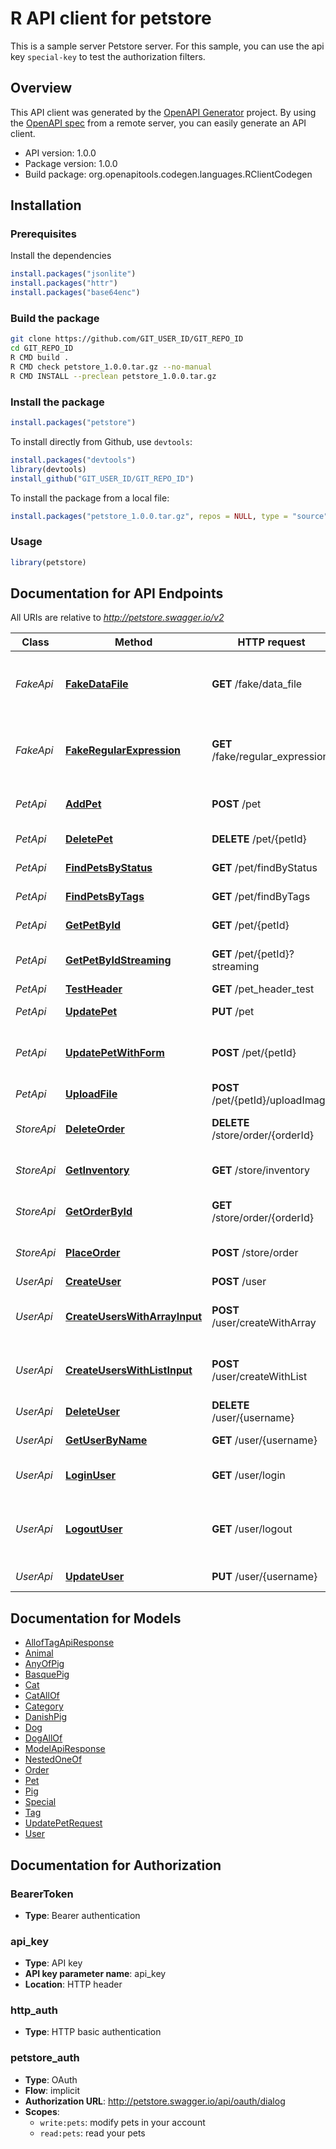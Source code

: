 # R API client for petstore

This is a sample server Petstore server. For this sample, you can use the api key `special-key` to test the authorization filters.

## Overview
This API client was generated by the [OpenAPI Generator](https://openapi-generator.tech) project. By using the [OpenAPI spec](https://openapis.org) from a remote server, you can easily generate an API client.

- API version: 1.0.0
- Package version: 1.0.0
- Build package: org.openapitools.codegen.languages.RClientCodegen

## Installation

### Prerequisites

Install the dependencies

```R
install.packages("jsonlite")
install.packages("httr")
install.packages("base64enc")
```

### Build the package

```sh
git clone https://github.com/GIT_USER_ID/GIT_REPO_ID
cd GIT_REPO_ID
R CMD build .
R CMD check petstore_1.0.0.tar.gz --no-manual
R CMD INSTALL --preclean petstore_1.0.0.tar.gz
```

### Install the package

```R
install.packages("petstore")
```

To install directly from Github, use `devtools`:
```R
install.packages("devtools")
library(devtools)
install_github("GIT_USER_ID/GIT_REPO_ID")
```

To install the package from a local file:
```R
install.packages("petstore_1.0.0.tar.gz", repos = NULL, type = "source")
```

### Usage

```R
library(petstore)
```

## Documentation for API Endpoints

All URIs are relative to *http://petstore.swagger.io/v2*

Class | Method | HTTP request | Description
------------ | ------------- | ------------- | -------------
*FakeApi* | [**FakeDataFile**](docs/FakeApi.md#FakeDataFile) | **GET** /fake/data_file | test data_file to ensure it's escaped correctly
*FakeApi* | [**FakeRegularExpression**](docs/FakeApi.md#FakeRegularExpression) | **GET** /fake/regular_expression | test regular expression to ensure no exception
*PetApi* | [**AddPet**](docs/PetApi.md#AddPet) | **POST** /pet | Add a new pet to the store
*PetApi* | [**DeletePet**](docs/PetApi.md#DeletePet) | **DELETE** /pet/{petId} | Deletes a pet
*PetApi* | [**FindPetsByStatus**](docs/PetApi.md#FindPetsByStatus) | **GET** /pet/findByStatus | Finds Pets by status
*PetApi* | [**FindPetsByTags**](docs/PetApi.md#FindPetsByTags) | **GET** /pet/findByTags | Finds Pets by tags
*PetApi* | [**GetPetById**](docs/PetApi.md#GetPetById) | **GET** /pet/{petId} | Find pet by ID
*PetApi* | [**GetPetByIdStreaming**](docs/PetApi.md#GetPetByIdStreaming) | **GET** /pet/{petId}?streaming | Find pet by ID (streaming)
*PetApi* | [**TestHeader**](docs/PetApi.md#TestHeader) | **GET** /pet_header_test | Header test
*PetApi* | [**UpdatePet**](docs/PetApi.md#UpdatePet) | **PUT** /pet | Update an existing pet
*PetApi* | [**UpdatePetWithForm**](docs/PetApi.md#UpdatePetWithForm) | **POST** /pet/{petId} | Updates a pet in the store with form data
*PetApi* | [**UploadFile**](docs/PetApi.md#UploadFile) | **POST** /pet/{petId}/uploadImage | uploads an image
*StoreApi* | [**DeleteOrder**](docs/StoreApi.md#DeleteOrder) | **DELETE** /store/order/{orderId} | Delete purchase order by ID
*StoreApi* | [**GetInventory**](docs/StoreApi.md#GetInventory) | **GET** /store/inventory | Returns pet inventories by status
*StoreApi* | [**GetOrderById**](docs/StoreApi.md#GetOrderById) | **GET** /store/order/{orderId} | Find purchase order by ID
*StoreApi* | [**PlaceOrder**](docs/StoreApi.md#PlaceOrder) | **POST** /store/order | Place an order for a pet
*UserApi* | [**CreateUser**](docs/UserApi.md#CreateUser) | **POST** /user | Create user
*UserApi* | [**CreateUsersWithArrayInput**](docs/UserApi.md#CreateUsersWithArrayInput) | **POST** /user/createWithArray | Creates list of users with given input array
*UserApi* | [**CreateUsersWithListInput**](docs/UserApi.md#CreateUsersWithListInput) | **POST** /user/createWithList | Creates list of users with given input array
*UserApi* | [**DeleteUser**](docs/UserApi.md#DeleteUser) | **DELETE** /user/{username} | Delete user
*UserApi* | [**GetUserByName**](docs/UserApi.md#GetUserByName) | **GET** /user/{username} | Get user by user name
*UserApi* | [**LoginUser**](docs/UserApi.md#LoginUser) | **GET** /user/login | Logs user into the system
*UserApi* | [**LogoutUser**](docs/UserApi.md#LogoutUser) | **GET** /user/logout | Logs out current logged in user session
*UserApi* | [**UpdateUser**](docs/UserApi.md#UpdateUser) | **PUT** /user/{username} | Updated user


## Documentation for Models

 - [AllofTagApiResponse](docs/AllofTagApiResponse.md)
 - [Animal](docs/Animal.md)
 - [AnyOfPig](docs/AnyOfPig.md)
 - [BasquePig](docs/BasquePig.md)
 - [Cat](docs/Cat.md)
 - [CatAllOf](docs/CatAllOf.md)
 - [Category](docs/Category.md)
 - [DanishPig](docs/DanishPig.md)
 - [Dog](docs/Dog.md)
 - [DogAllOf](docs/DogAllOf.md)
 - [ModelApiResponse](docs/ModelApiResponse.md)
 - [NestedOneOf](docs/NestedOneOf.md)
 - [Order](docs/Order.md)
 - [Pet](docs/Pet.md)
 - [Pig](docs/Pig.md)
 - [Special](docs/Special.md)
 - [Tag](docs/Tag.md)
 - [UpdatePetRequest](docs/UpdatePetRequest.md)
 - [User](docs/User.md)


## Documentation for Authorization


### BearerToken

- **Type**: Bearer authentication

### api_key

- **Type**: API key
- **API key parameter name**: api_key
- **Location**: HTTP header

### http_auth

- **Type**: HTTP basic authentication

### petstore_auth

- **Type**: OAuth
- **Flow**: implicit
- **Authorization URL**: http://petstore.swagger.io/api/oauth/dialog
- **Scopes**: 
  - `write:pets`: modify pets in your account
  - `read:pets`: read your pets


